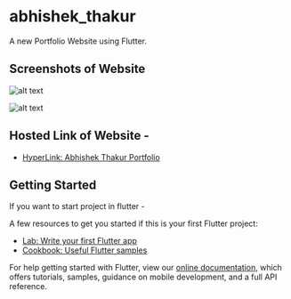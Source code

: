 # abhishek_thakur

A new Portfolio Website using Flutter.

## Screenshots of Website

![alt text](https://github.com/kumarcops/AbhishekThakur-PorfolioSite/blob/master/Screenshot%20(3).png)



![alt text](https://github.com/kumarcops/AbhishekThakur-PorfolioSite/blob/master/Screenshot%20(4).png)

## Hosted Link of Website - 
- [HyperLink: Abhishek Thakur Portfolio](https://abhishek-thakur.web.app)

## Getting Started

If you want to start project in flutter -

A few resources to get you started if this is your first Flutter project:

- [Lab: Write your first Flutter app](https://flutter.dev/docs/get-started/codelab)
- [Cookbook: Useful Flutter samples](https://flutter.dev/docs/cookbook)

For help getting started with Flutter, view our
[online documentation](https://flutter.dev/docs), which offers tutorials,
samples, guidance on mobile development, and a full API reference.
